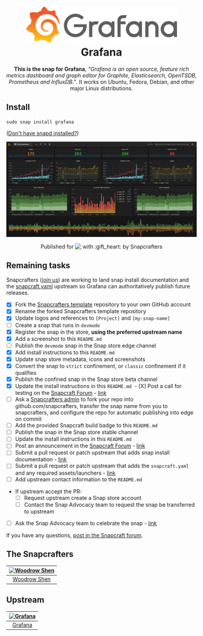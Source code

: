 <h1 align="center">
  <img src="grafana_icon.png" alt="Grafana">
  <br />
  Grafana
</h1>

<p align="center"><b>This is the snap for Grafana</b>, <i>"Grafana is an open source, feature rich metrics dashboard and graph editor for Graphite, Elasticsearch, OpenTSDB, Prometheus and InfluxDB."</i>. It works on Ubuntu, Fedora, Debian, and other major Linux
distributions.</p>

<!-- Uncomment and modify this when you are provided a build status badge
<p align="center">
<a href="https://build.snapcraft.io/user/snapcrafters/fork-and-rename-me"><img src="https://build.snapcraft.io/badge/snapcrafters/fork-and-rename-me.svg" alt="Snap Status"></a>
</p>
-->

## Install

    sudo snap install grafana

([Don't have snapd installed?](https://snapcraft.io/docs/core/install))

![Grafana](screenshot.png?raw=true "Grafana")

<p align="center">Published for <img src="http://anything.codes/slack-emoji-for-techies/emoji/tux.png" align="top" width="24" /> with :gift_heart: by Snapcrafters</p>

## Remaining tasks

Snapcrafters ([join us](https://forum.snapcraft.io/t/join-snapcrafters/1325)) 
are working to land snap install documentation and
the [snapcraft.yaml](https://github.com/snapcrafters/fork-and-rename-me/blob/master/snap/snapcraft.yaml)
upstream so Grafana can authoritatively publish future releases.

  - [x] Fork the [Snapcrafters template](https://github.com/snapcrafters/fork-and-rename-me) repository to your own GitHub account
  - [X] Rename the forked Snapcrafters template repository
  - [X] Update logos and references to `[Project]` and `[my-snap-name]`
  - [ ] Create a snap that runs in `devmode`
  - [X] Register the snap in the store, **using the preferred upstream name**
  - [X] Add a screenshot to this `README.md`
  - [ ] Publish the `devmode` snap in the Snap store edge channel
  - [X] Add install instructions to this `README.md`
  - [X] Update snap store metadata, icons and screenshots
  - [X] Convert the snap to `strict` confinement, or `classic` confinement if it qualifies
  - [X] Publish the confined snap in the Snap store beta channel
  - [X] Update the install instructions in this `README.md`
  - [X] Post a call for testing on the [Snapcraft Forum](https://forum.snapcraft.io) - [link]()
  - [ ] Ask a [Snapcrafters admin](https://github.com/orgs/snapcrafters/people?query=%20role%3Aowner) to fork your repo into github.com/snapcrafters, transfer the snap name from you to snapcrafters, and configure the repo for automatic publishing into edge on commit
  - [ ] Add the provided Snapcraft build badge to this `README.md`
  - [ ] Publish the snap in the Snap store stable channel
  - [ ] Update the install instructions in this `README.md`
  - [ ] Post an announcement in the [Snapcraft Forum](https://forum.snapcraft.io) - [link]()
  - [ ] Submit a pull request or patch upstream that adds snap install documentation - [link]()
  - [ ] Submit a pull request or patch upstream that adds the `snapcraft.yaml` and any required assets/launchers - [link]()
  - [ ] Add upstream contact information to the `README.md`  
  - If upstream accept the PR:
    - [ ] Request upstream create a Snap store account
    - [ ] Contact the Snap Advocacy team to request the snap be transferred to upstream
  - [ ] Ask the Snap Advocacy team to celebrate the snap - [link]()

If you have any questions, [post in the Snapcraft forum](https://forum.snapcraft.io).

## The Snapcrafters

| [![Woodrow Shen](https://avatars2.githubusercontent.com/u/5362960?v=4&s=460)](https://github.com/woodrow-shen/) |
| :---: |
| [Woodrow Shen](https://github.com/woodrow-shen/) |

## Upstream

| [![Grafana](https://avatars0.githubusercontent.com/u/7195757?v=4&s=200)](https://github.com/grafana) |
| :---: |
| [Grafana](https://github.com/grafana) |
